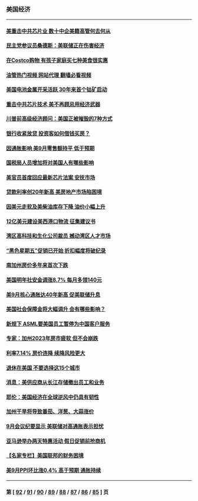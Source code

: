 ### 美国经济
---
#### [美重击中共芯片业 数十中企美籍高管何去何从](../../pages/ncid1078158/n13846793.md?10171245) 
#### [民主党参议员桑德斯：美联储正在伤害经济](../../pages/ncid1078158/n13846757.md?10171245) 
#### [在Costco购物 有孩子家庭买七种美食很实惠](../../pages/ncid1078158/n13844985.md?10171245) 
#### [油管热门视频 网站代理 翻墙必看视频](http://132.145.103.77:81/youtube.html?10171245)
#### [美国电池金属开采活跃 30年来首个钴矿启动](../../pages/ncid1078158/n13846243.md?10171245) 
#### [重击中共芯片技术 美不再顾忌用经济武器](../../pages/ncid1078158/n13845753.md?10171245) 
#### [川普前高级经济顾问：美国正被摧毁的7种方式](../../pages/ncid1078158/n13845808.md?10171245) 
#### [银行收紧放贷 投资客如何借钱买房？](../../pages/ncid1078158/n13845654.md?10171245) 
#### [因通胀影响 美9月零售额持平 低于预期](../../pages/ncid1078158/n13845521.md?10171245) 
#### [国税局人员增加将对美国人有哪些影响](../../pages/ncid1078158/n13845392.md?10171245) 
#### [美官员首度回应最新芯片法案 安抚市场](../../pages/ncid1078158/n13845407.md?10171245) 
#### [贷款利率创20年新高 美房地产市场陷困境](../../pages/ncid1078158/n13845387.md?10171245) 
#### [因美元走软及美柴油库存下降 油价小幅上升](../../pages/ncid1078158/n13844959.md?10171245) 
#### [12亿美元建设美西港口物流 征集建议书](../../pages/ncid1078158/n13844991.md?10171245) 
#### [湾区高科技和生化公司裁员 撼动湾区人才市场](../../pages/ncid1078158/n13845006.md?10171245) 
#### [“黑色星期五”促销已开始 折扣幅度将破纪录](../../pages/ncid1078158/n13844909.md?10171245) 
#### [南加州房价多年来首次下跌](../../pages/ncid1078158/n13844917.md?10171245) 
#### [美国明年社安金调涨8.7% 每月多领140元](../../pages/ncid1078158/n13844710.md?10171245) 
#### [美9月核心通胀达40年新高 促美联储升息](../../pages/ncid1078158/n13844694.md?10171245) 
#### [美国社会保障金将大幅调升 会有哪些影响？](../../pages/ncid1078158/n13844141.md?10171245) 
#### [新规下 ASML要美国员工暂停为中国客户服务](../../pages/ncid1078158/n13844245.md?10171245) 
#### [专家：加州2023年房市疲软 但不会崩跌](../../pages/ncid1078158/n13844185.md?10171245) 
#### [利率7.14% 房价连降 续降风险更大](../../pages/ncid1078158/n13844180.md?10171245) 
#### [退休在美国 不要选择这15个城市](../../pages/ncid1078158/n13844166.md?10171245) 
#### [消息：美供应商从长江存储撤出员工和业务](../../pages/ncid1078158/n13844051.md?10171245) 
#### [耶伦：美国经济在全球逆风中仍具有韧性](../../pages/ncid1078158/n13844079.md?10171245) 
#### [加州干旱将导致番茄、洋葱、大蒜涨价](../../pages/ncid1078158/n13844098.md?10171245) 
#### [9月会议纪要显示 美联储对高通胀表示担忧](../../pages/ncid1078158/n13844062.md?10171245) 
#### [亚马逊举办两天特惠活动 假日促销前抢商机](../../pages/ncid1078158/n13843985.md?10171245) 
#### [【名家专栏】美国联邦的财务困境](../../pages/ncid1078158/n13843895.md?10171245) 
#### [美9月PPI环比涨0.4% 高于预期 通胀持续](../../pages/ncid1078158/n13843971.md?10171245) 

---
#### 第 [ [92](./92.md?10171245) / [91](./91.md?10171245) / [90](./90.md?10171245) / [89](./89.md?10171245) / [88](./88.md?10171245) / [87](./87.md?10171245) / [86](./86.md?10171245) / [85](./85.md?10171245) ] 页
